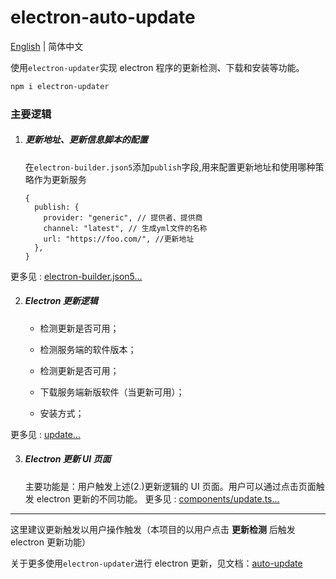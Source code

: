 # electron-auto-update

[English](README.md) | 简体中文

使用`electron-updater`实现 electron 程序的更新检测、下载和安装等功能。

```sh
npm i electron-updater
```

### 主要逻辑

1. ##### 更新地址、更新信息脚本的配置

   在`electron-builder.json5`添加`publish`字段,用来配置更新地址和使用哪种策略作为更新服务

   ```json5
   {
     publish: {
       provider: "generic", // 提供者、提供商
       channel: "latest", // 生成yml文件的名称
       url: "https://foo.com/", //更新地址
     },
   }
   ```

更多见 : [electron-builder.json5...](xxx)

2. ##### Electron 更新逻辑

   - 检测更新是否可用；

   - 检测服务端的软件版本；

   - 检测更新是否可用；

   - 下载服务端新版软件（当更新可用）；
   - 安装方式；

更多见 : [update...](https://github.com/electron-vite/electron-vite-react/blob/main/electron/main/update.ts)

3. ##### Electron 更新 UI 页面

   主要功能是：用户触发上述(2.)更新逻辑的 UI 页面。用户可以通过点击页面触发 electron 更新的不同功能。
   更多见 : [components/update.ts...](https://github.com/electron-vite/electron-vite-react/tree/main/src/components/update/index.tsx)

---

这里建议更新触发以用户操作触发（本项目的以用户点击 **更新检测** 后触发 electron 更新功能）

关于更多使用`electron-updater`进行 electron 更新，见文档：[auto-update](https://www.electron.build/.html)
